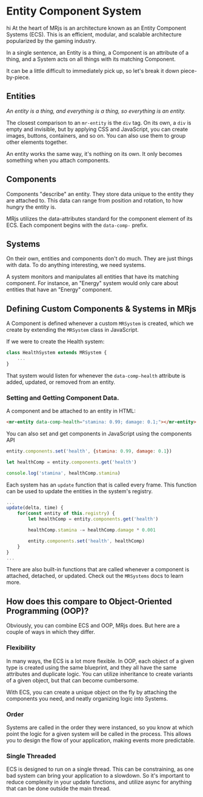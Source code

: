 # Entity Component System
  hi 
At the heart of MRjs is an architecture known as an Entity Component Systems (ECS). This is an efficient, modular, and scalable architecture popularized by the gaming industry. 

In a single sentence, an Entity is a thing, a Component is an attribute of a thing, and a System acts on all things with its matching Component. 

It can be a little difficult to immediately pick up, so let's break it down piece-by-piece. 

## Entities

_An entity is a thing, and everything is a thing, so everything is an entity._

The closest comparison to an `mr-entity` is the `div` tag. On its own, a `div` is empty and invisible, but by applying CSS and JavaScript, you can create images, buttons, containers, and so on. You can also use them to group other elements together.

An entity works the same way, it's nothing on its own. It only becomes something when you attach components.

## Components

Components "describe" an entity. They store data unique to the entity they are attached to. This data can range from position and rotation, to how hungry the entity is.

MRjs utilizes the data-attributes standard for the component element of its ECS. Each component begins with the `data-comp-` prefix.

## Systems

On their own, entities and components don't do much. They are just things with data. To do anything interesting, we need systems.

A system monitors and manipulates all entities that have its matching component. For instance, an "Energy" system would only care about entities that have an "Energy" component.

## Defining Custom Components & Systems in MRjs

A Component is defined whenever a custom `MRSystem` is created, which we create by extending the `MRSystem` class in JavaScript. 

If we were to create the Health system:

```js
class HealthSystem extends MRSystem {
    ...
}
```
That system would listen for whenever the `data-comp-health` attribute is added, updated, or removed from an entity.

### Setting and Getting Component Data.

A component and be attached to an entity in HTML:

```html
<mr-entity data-comp-health="stamina: 0.99; damage: 0.1;"></mr-entity>
```
You can also set and get components in JavaScript using the components API

```js
entity.components.set('health', {stamina: 0.99, damage: 0.1})

let healthComp = entity.components.get('health')

console.log('stamina', healthComp.stamina)

```
Each system has an `update` function that is called every frame. This function can be used to update the entities in the system's registry. 

```js
...
update(delta, time) {
    for(const entity of this.registry) {
        let healthComp = entity.components.get('health')

        healthComp.stamina -= healthComp.damage * 0.001

        entity.components.set('health', healthComp)
    }
}
...
```

There are also built-in functions that are called whenever a component is attached, detached, or updated. Check out the `MRSystems` docs to learn more.

## How does this compare to Object-Oriented Programming (OOP)?

Obviously, you can combine ECS and OOP, MRjs does. But here are a couple of ways in which they differ.

### Flexibility

In many ways, the ECS is a lot more flexible. In OOP, each object of a given type is created using the same blueprint, and they all have the same attributes and duplicate logic. You can utilize inheritance to create variants of a given object, but that can become cumbersome. 

With ECS, you can create a unique object on the fly by attaching the components you need, and neatly organizing logic into Systems.

### Order

Systems are called in the order they were instanced, so you know at which point the logic for a given system will be called in the process. This allows you to design the flow of your application, making events more predictable.

### Single Threaded

ECS is designed to run on a single thread. This can be constraining, as one bad system can bring your application to a slowdown. So it's important to reduce complexity in your update functions, and utilize async for anything that can be done outside the main thread.
